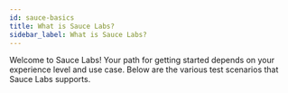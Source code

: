 ```yaml
---
id: sauce-basics
title: What is Sauce Labs?
sidebar_label: What is Sauce Labs?
---
```


Welcome to Sauce Labs! Your path for getting started depends on your experience level and use case. Below are the various test scenarios that Sauce Labs supports.
	